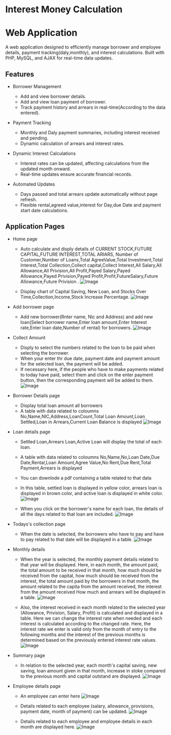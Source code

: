 # Interest Money Calculation 
# Web Application

A web application designed to efficiently manage borrower and employee details, payment tracking(daly,monthly), and interest calculations. Built with PHP, MySQL, and AJAX for real-time data updates.

## Features

+ Borrower Management
    + Add and view borrower details.
    + Add and view loan payment of borrower.
    + Track payment history and arrears in real-time(According to the data entered).

+ Payment Tracking
    + Monthly and Daly payment summaries, including interest received and pending.
    + Dynamic calculation of arrears and interest rates.
 

+ Dynamic Interest Calculations
    + Interest rates can be updated, affecting calculations from the updated month onward.
    + Real-time updates ensure accurate financial records.

+ Automated Updates
    + Days passed and total arrears update automatically without page refresh.
    + Flexible rental,agreed value,interest for Day,due Date and payment start date calculations.

## Application Pages
+ Home page
    + Auto calculate and disply details of CURRENT STOCK,FUTURE CAPITAL,FUTURE INTEREST,TOTAL ARIARS, Number of Customer,Number of Loans,Total AgreeValue,Total Investment,Total Interest,Total Collection,Collect capital,Collect Interest,All Salary,All Allowance,All Privision,All Profit,Payed Salary,Payed Allowance,Payed Privision,Payed Profit,Profit,FutureSalary,Future Allowance,Future Privision .
      ![Image](https://github.com/user-attachments/assets/dc63ca01-6ab3-4aac-8aec-8d353c93ed79)
      
    + Display chart of Capital Saving, New Loan, and Stocks Over Time,Collection,Income,Stock Increase Percentage.
      ![Image](https://github.com/user-attachments/assets/c3965be7-b548-43dd-b058-c0e329a24fc4)

+ Add borrower page
    + Add new borrower(Rnter name, Nic and Address) and add new loan(Select borrower name,Enter loan amount,Enter Interest rate,Enter loan date,Number of rental) for borrowers.
      ![Image](https://github.com/user-attachments/assets/5b0b0923-5a82-4000-a39a-ac606269c12b)

+ Collect Amount
    + Disply to select the numbers related to the loan to be paid when selecting the borrower.
    + When your enter thr due date, payment date and payment amount for the selected loan, the payment will be added.
    + If necessary here, if the people who have to make payments related to today have paid, select them and click on the enter payment button, then the corresponding payment will be added to them.
      ![Image](https://github.com/user-attachments/assets/a252860c-474d-408c-9f47-a1d7dea0b5bd)
 
+ Borrower Details page
    + Display total loan amount all borrowers
    + A table with data related to coloumns No,Name,NIC,Address,LoanCount,Total Loan Amount,Loan Settled,Loan in Arrears,Current Loan Balance is displayed
      ![Image](https://github.com/user-attachments/assets/5df1df6c-7180-4303-bb99-3ba509dafb12)
  
+ Loan details page
    + Settled Loan,Arrears Loan,Active Loan will display the total of each loan.
    +  A table with data related to coloumns No,Name,No,Loan Date,Due Date,Rental,Loan Amount,Agree Value,No Rent,Due Rent,Total Payment,Arrears is displayed
    +  You can downlode a pdf containing a table related to that data
    +  In this table, settled loan is displayed in yellow color, arrears loan is displayed in brown color, and active loan is displayed in white color.
      ![Image](https://github.com/user-attachments/assets/5974b588-9317-4131-be87-a2f7e631056c)

    + When you click on the borrower's name for each loan, the details of all the days related to that loan are included.
      ![Image](https://github.com/user-attachments/assets/6de5d1f4-710d-4865-8fdc-0ea19a1a7087)

+ Todays's collection page
    + When the date is selected, the borrowers who have to pay and have to pay related to that date will be displayed in a table.
      ![Image](https://github.com/user-attachments/assets/789ad0b1-1519-44e4-8180-49ed63b23c4f)
      
+ Monthly details
    + When the year is selected, the monthly payment details related to that year will be displayed. Here, in each month, the amount paid, the total amount to be received in that month, how much should be received from the capital, how much should be received from the interest, the total amount paid by the borrowers in that month, the amount related to the capita from the amount received, the interest from the amount received How much and arrears will be displayed in a table.
      ![Image](https://github.com/user-attachments/assets/ae9b7210-f157-435c-9c36-2ef0a608a7ae)

    + Also, the interest received in each month related to the selected year (Allowance, Privision, Salary, Profit) is calculated and displayed in a table. Here we can change the interest rate when needed and each interest is calculated according to the changed rate. Here, the interest rate we enter is valid only from the month of entry to the following months and the interest of the previous months is determined based on the previously entered interest rate values.
      ![Image](https://github.com/user-attachments/assets/f7b5032e-8680-4734-80b2-524a053d46ec)


+ Summary page
    + In relation to the selected year, each month's capital saving, new saving, loan amount given in that month, increase in stoke compared to the previous month and capital outstand are displayed.
      ![Image](https://github.com/user-attachments/assets/94070887-7fb2-436e-abb9-364c6be48e73)


+ Employee details page
    + An employee can enter here
      ![Image](https://github.com/user-attachments/assets/5c6a3cd2-ef58-4251-bd3f-5ec442816c0f)
      
    + Details related to each employee (salary, allowance, provisions, payment date, month of payment) can be updated.
      ![Image](https://github.com/user-attachments/assets/ba7e6b0d-d8ef-4ed6-9cb8-c5dfad3daa9f)
      
    + Details related to each employee and employee details in each month are displayed here.
      ![Image](https://github.com/user-attachments/assets/205e171c-49b7-4c26-8c18-2a19bcafff76)
